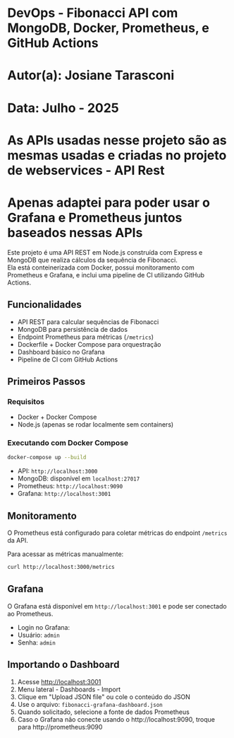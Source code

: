 # DevOps - Fibonacci API com MongoDB, Docker, Prometheus, e GitHub Actions
# Autor(a): Josiane Tarasconi
# Data: Julho - 2025
# As APIs usadas nesse projeto são as mesmas usadas e criadas no projeto de webservices - API Rest
# Apenas adaptei para poder usar o Grafana e Prometheus juntos baseados nessas APIs

Este projeto é uma API REST em Node.js construída com Express e MongoDB que realiza cálculos da sequência de Fibonacci.  
Ela está conteinerizada com Docker, possui monitoramento com Prometheus e Grafana, e inclui uma pipeline de CI utilizando GitHub Actions.

## Funcionalidades

- API REST para calcular sequências de Fibonacci
- MongoDB para persistência de dados
- Endpoint Prometheus para métricas (`/metrics`)
- Dockerfile + Docker Compose para orquestração
- Dashboard básico no Grafana
- Pipeline de CI com GitHub Actions

## Primeiros Passos

### Requisitos

- Docker + Docker Compose
- Node.js (apenas se rodar localmente sem containers)

### Executando com Docker Compose

```bash
docker-compose up --build
```

- API: `http://localhost:3000`
- MongoDB: disponível em `localhost:27017`  
- Prometheus: `http://localhost:9090`
- Grafana: `http://localhost:3001`


## Monitoramento

O Prometheus está configurado para coletar métricas do endpoint `/metrics` da API.

Para acessar as métricas manualmente:

```bash
curl http://localhost:3000/metrics
```

## Grafana
O Grafana está disponível em `http://localhost:3001` e pode ser conectado ao Prometheus.

- Login no Grafana: 
- Usuário: `admin`
- Senha: `admin`

## Importando o Dashboard

1. Acesse [http://localhost:3001](http://localhost:3001)
2. Menu lateral - Dashboards - Import
3. Clique em "Upload JSON file" ou cole o conteúdo do JSON
4. Use o arquivo: `fibonacci-grafana-dashboard.json`
5. Quando solicitado, selecione a fonte de dados Prometheus
6. Caso o Grafana não conecte usando o http://localhost:9090, troque para http://prometheus:9090







